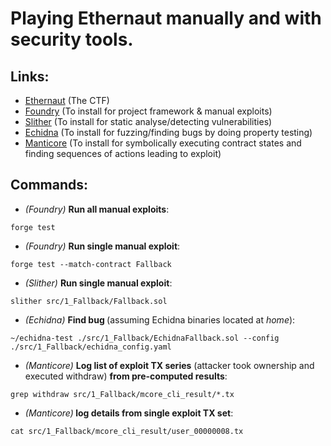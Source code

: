 # Playing Ethernaut manually and with security tools.

## Links:
- [Ethernaut](https://ethernaut.openzeppelin.com/) (The CTF)
- [Foundry](https://github.com/foundry-rs/foundry) (To install for project framework & manual exploits)
- [Slither](https://github.com/crytic/slither) (To install for static analyse/detecting vulnerabilities)
- [Echidna](https://github.com/crytic/echidna) (To install for fuzzing/finding bugs by doing property testing)
- [Manticore](https://github.com/trailofbits/manticore) (To install for symbolically executing contract states and finding sequences of actions leading to exploit)

## Commands:
- <i>(Foundry) </i><b>Run all manual exploits</b>:
```
forge test
```
- <i>(Foundry) </i><b>Run single manual exploit</b>:
```
forge test --match-contract Fallback
```
- <i>(Slither) </i><b>Run single manual exploit</b>:
```
slither src/1_Fallback/Fallback.sol
```
- <i>(Echidna) </i><b>Find bug </b>(assuming Echidna binaries located at <i>home</i>):
```
~/echidna-test ./src/1_Fallback/EchidnaFallback.sol --config ./src/1_Fallback/echidna_config.yaml
```
- <i>(Manticore) </i><b>Log list of exploit TX series</b> (attacker took ownership and executed withdraw) <b>from pre-computed results</b>:
```
grep withdraw src/1_Fallback/mcore_cli_result/*.tx
```
- <i>(Manticore)</i><b> log details from single exploit TX set</b>:
```
cat src/1_Fallback/mcore_cli_result/user_00000008.tx
```
